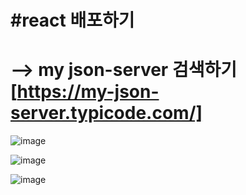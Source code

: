 # #react 배포하기

# --> my json-server 검색하기 [https://my-json-server.typicode.com/]
![image](https://github.com/leegowoon/react/assets/145514701/ffa7b22b-ca5a-4db7-86c6-11db38c4e40d)

![image](https://github.com/leegowoon/react/assets/145514701/c5ad885d-58f6-49a3-a2b4-da788d5fbd1d)

![image](https://github.com/leegowoon/react/assets/145514701/d6dab1b9-f9c5-4cf7-96a7-775bf082a405)


